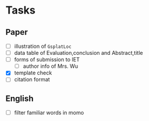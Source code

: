 # Tasks

## Paper

- [ ] illustration of `GsplatLoc`
- [ ] data table of Evaluation,conclusion and Abstract,title
- [ ] forms of submission to IET
	- [ ] author info of Mrs. Wu
- [x] template check
- [ ] citation format

## English

- [ ] filter familiar words in momo
